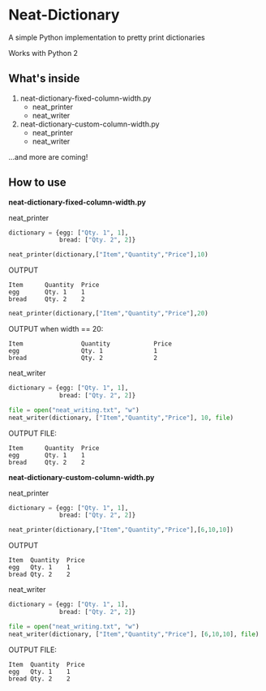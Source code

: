 # Neat-Dictionary
A simple Python implementation to pretty print dictionaries

Works with Python 2

What's inside
---
1. neat-dictionary-fixed-column-width.py
   * neat_printer
   * neat_writer
2. neat-dictionary-custom-column-width.py
   * neat_printer
   * neat_writer

...and more are coming!

How to use
---
**neat-dictionary-fixed-column-width.py**

neat_printer
```python
dictionary = {egg: ["Qty. 1", 1],
              bread: ["Qty. 2", 2]}
```
```python
neat_printer(dictionary,["Item","Quantity","Price"],10)
```
OUTPUT
```
Item      Quantity  Price
egg       Qty. 1    1
bread     Qty. 2    2
```
```python
neat_printer(dictionary,["Item","Quantity","Price"],20)
```
OUTPUT when width == 20:
```
Item                Quantity            Price               
egg                 Qty. 1              1                   
bread               Qty. 2              2                   
```
neat_writer
```python
dictionary = {egg: ["Qty. 1", 1],
              bread: ["Qty. 2", 2]}
```
```python
file = open("neat_writing.txt", "w")
neat_writer(dictionary, ["Item","Quantity","Price"], 10, file)
```
OUTPUT FILE:
```
Item      Quantity  Price
egg       Qty. 1    1
bread     Qty. 2    2
```

**neat-dictionary-custom-column-width.py**

neat_printer
```python
dictionary = {egg: ["Qty. 1", 1],
              bread: ["Qty. 2", 2]}
```
```python
neat_printer(dictionary,["Item","Quantity","Price"],[6,10,10])
```
OUTPUT
```
Item  Quantity  Price
egg   Qty. 1    1
bread Qty. 2    2
```

neat_writer
```python
dictionary = {egg: ["Qty. 1", 1],
              bread: ["Qty. 2", 2]}
```
```python
file = open("neat_writing.txt", "w")
neat_writer(dictionary, ["Item","Quantity","Price"], [6,10,10], file)
```
OUTPUT FILE:
```
Item  Quantity  Price
egg   Qty. 1    1
bread Qty. 2    2
```
